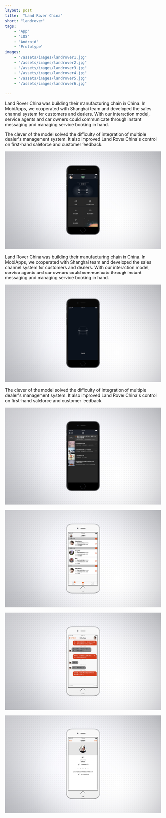 ```yaml
---
layout: post
title:  "Land Rover China"
short: "landrover"
tags:
    - "App"
    - "iOS"
    - "Android"
    - "Prototype"
images: 
    - "/assets/images/landrover1.jpg"
    - "/assets/images/landrover2.jpg"
    - "/assets/images/landrover3.jpg"
    - "/assets/images/landrover4.jpg"
    - "/assets/images/landrover5.jpg"
    - "/assets/images/landrover6.jpg"

---
```

Land Rover China was building their manufacturing chain in China. In MobiApps, we cooperated with Shanghai team and developed the sales channel system for customers and dealers. With our interaction model, service agents and car owners could communicate through instant messaging and managing service booking in hand.

<!--summary-->

The clever of the model solved the difficulty of integration of multiple dealer's management system. It also improved Land Rover China's control on first-hand saleforce and customer feedback.

<!--more-->
![Land Rover China](/assets/images/landrover1.jpg)

Land Rover China was building their manufacturing chain in China. In MobiApps, we cooperated with Shanghai team and developed the sales channel system for customers and dealers. With our interaction model, service agents and car owners could communicate through instant messaging and managing service booking in hand.

![Land Rover China](/assets/images/landrover2.jpg)

The clever of the model solved the difficulty of integration of multiple dealer's management system. It also improved Land Rover China's control on first-hand saleforce and customer feedback.

![Land Rover China](/assets/images/landrover3.jpg)

![Land Rover China](/assets/images/landrover4.jpg)

![Land Rover China](/assets/images/landrover5.jpg)

![Land Rover China](/assets/images/landrover6.jpg)